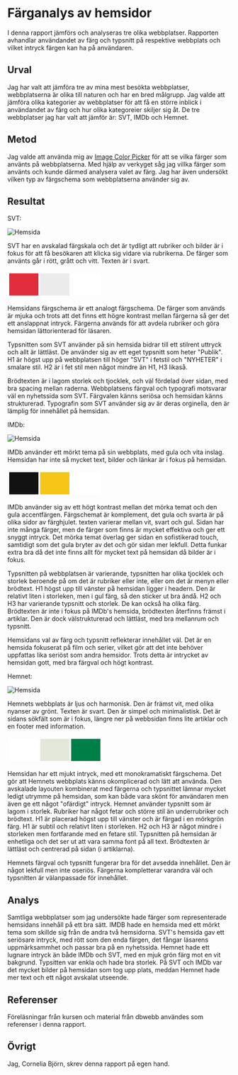 Färganalys av hemsidor
=======================

I denna rapport jämförs och analyseras tre olika webbplatser. Rapporten avhandlar användandet av färg och typsnitt på respektive webbplats och vilket intryck färgen kan ha på användaren.

Urval
-----------------------

Jag har valt att jämföra tre av mina mest besökta webbplatser, webbplatserna är olika till naturen och har en bred målgrupp. Jag valde att jämföra olika kategorier av webbplatser för att få en större inblick i användandet av färg och hur olika kategoreier skiljer sig åt. De tre webbplatser jag har valt att jämför är: SVT, IMDb och Hemnet.

Metod
-----------------------

Jag valde att använda mig av [Image Color Picker](https://imagecolorpicker.com/) för att se vilka färger som använts på webbplatserna. Med hjälp av verkyget såg jag villka färger som använts och kunde därmed analysera valet av färg. Jag har även undersökt vilken typ av färgschema som webbplatserna använder sig av.

Resultat
-----------------------

SVT:

![Hemsida](https://www.dropbox.com/scl/fi/osstk9arqpz8icwi61iuj/svt.PNG?rlkey=se1klsworjo02oq2hde229x1v&st=7thwsa1l&dl=0&raw=1)


SVT har en avskalad färgskala och det är tydligt att rubriker och bilder är i fokus för att få besökaren att klicka sig vidare via rubrikerna. De färger som använts går i rött, grått och vitt. Texten är i svart.

<table style="border-spacing: 4px; border-collapse: separate">
<tr>
<td style="height: 50px; width: 50px; background-color: #e02e3d">
<td style="height: 50px; width: 50px; background-color: #ebebeb">
<td style="height: 50px; width: 50px; background-color: #ffffff">
</tr>
</table>

Hemsidans färgschema är ett analogt färgschema. De färger som används är mjuka och trots att det finns ett högre kontrast mellan färgerna så ger det ett anslappnat intryck. Färgerna används för att avdela rubriker och göra hemsidan lättorienterad för läsaren.

Typsnitten som SVT använder på sin hemsida bidrar till ett stilrent uttryck och allt är lättläst. De använder sig av ett eget typsnitt som heter "Publik". H1 är högst upp på webbplatsen till höger "SVT" i fetstil och "NYHETER" i smalare stil. H2 är i fet stil men något mindre än H1, H3 likaså.

Brödtexten är i lagom storlek och tjocklek, och väl fördelad över sidan, med bra spacing mellan raderna. 
Webbplatsens färgval och typografi motsvarar väl en nyhetssida som SVT. Färgvalen känns seriösa och hemsidan känns strukturerad. Typografin som SVT använder sig av är deras orginella, den är lämplig för innehållet på hemsidan.


IMDb:

![Hemsida](https://www.dropbox.com/scl/fi/ng1jtmtf9aj8diqjinw7o/imdb.PNG?rlkey=r1p6or1joz46imo2hkeicyk85&st=gjib3kl0&dl=0&raw=1)


IMDb använder ett mörkt tema på sin webbplats, med gula och vita inslag. Hemsidan har inte så mycket text, bilder och länkar är i fokus på hemsidan.

<table style="border-spacing: 4px; border-collapse: separate">
<tr>
<td style="height: 50px; width: 50px; background-color: #121212">
<td style="height: 50px; width: 50px; background-color: #f5c518">
<td style="height: 50px; width: 50px; background-color: #ffffff">
</tr>
</table>

IMDb använder sig av ett högt kontrast mellan det mörka temat och den gula accentfärgen. Färgschemat är komplement, det gula och svarta är på olika sidor av färghjulet. texten varierar mellan vit, svart och gul. Sidan har inte många färger, men de färger som finns är mycket effektiva och ger ett snyggt intryck. Det mörka temat överlag ger sidan en sofistikerad touch, samtidigt som det gula bryter av det och gör sidan mer lekfull. Detta funkar extra bra då det inte finns allt för mycket text på hemsidan då bilder är i fokus.

Typsnitten på webbplatsen är varierande, typsnitten har olika tjocklek och storlek beroende på om det är rubriker eller inte, eller om det är menyn eller brödtext. H1 högst upp till vänster på hemsidan ligger i headern. Den är relativt liten i storleken, men i gul färg, så den sticker ut bra ändå. H2 och H3 har varierande typsnitt och storlek. De kan också ha olika färg.
Brödtexten är inte i fokus på IMDb's hemsida, brödtexten återfinns främst i artiklar. Den är dock välstrukturerad och lättläst, med bra mellanrum och typsnitt.

Hemsidans val av färg och typsnitt reflekterar innehållet väl. Det är en hemsida fokuserat på film och serier, vilket gör att det inte behöver uppfattas lika seriöst som andra hemsidor. Trots detta är intrycket av hemsidan gott, med bra färgval och högt kontrast.


Hemnet:

![Hemsida](https://www.dropbox.com/scl/fi/z415u7lmkkx7vy66g3sn2/hemnet.PNG?rlkey=3aw3tg0budrgffdqco71s6ydv&st=71eq3ijr&raw=1)


Hemnets webbplats är ljus och harmonisk. Den är främst vit, med olika nyanser av grönt. Texten är svart. Den är simpel och minimalistisk. Det är sidans sökfält som är i fokus, längre ner på webbsidan finns lite artiklar och en footer med information.

<table style="border-spacing: 4px; border-collapse: separate">
<tr>
<td style="height: 50px; width: 50px; background-color: #ffffff">
<td style="height: 50px; width: 50px; background-color: #e4e8da">
<td style="height: 50px; width: 50px; background-color: #007e47">
</tr>
</table>

Hemsidan har ett mjukt intryck, med ett monokramatiskt färgschema. Det gör att Hemnets webbplats känns okomplicerad och lätt att använda. Den avskalade layouten kombinerat med färgerna och typsnittet lämnar mycket ledigt utrymme på hemsidan, som kan både vara skönt för användaren men även ge ett något "ofärdigt" intryck.
Hemnet använder typsnitt som är lagom i storlek. Rubriker har något fetar och större stil än underrubriker och brödtext. H1 är placerad högst upp till vänster och är färgad i en mörkgrön färg. H1 är subtil och relativt liten i storleken. H2 och H3 är något mindre i storleken men fortfarande med en fetare stil. Typsnitten på hemsidan är enhetliga och det ser ut att vara samma font på all text. Brödtexten är lättläst och centrerad på sidan (i artiklarna).

Hemnets färgval och typsnitt fungerar bra för det avsedda innehållet. Den är något lekfull men inte oseriös. Färgerna kompletterar varandra väl och typsnitten är välanpassade för innehållet.


Analys
-----------------------

Samtliga webbplatser som jag undersökte hade färger som representerade hemsidans innehåll på ett bra sätt. IMDB hade en hemsida med ett mörkt tema som skillde sig från de andra två hemsidorna. SVT's hemsida gav ett seriösare intryck, med rött som den enda färgen, det fångar läsarens uppmärksammhet och passar bra på en nyhetssida. Hemnet hade ett lugnare intryck än både IMDb och SVT, med en mjuk grön färg mot en vit bakgrund. Typsitten var enkla och hade bra storlek. På SVT och IMDb var det mycket bilder på hemsidan som tog upp plats, meddan Hemnet hade mer text och ett något avskalat utseende.

Referenser
-----------------------

Föreläsningar från kursen och material från dbwebb användes som referenser i denna rapport.

Övrigt
-----------------------

Jag, Cornelia Björn, skrev denna rapport på egen hand.